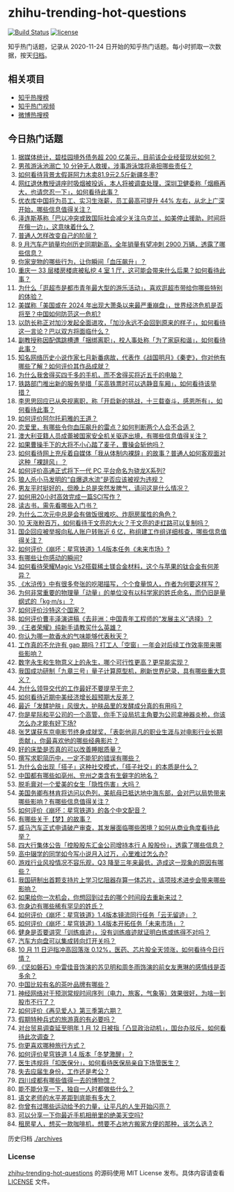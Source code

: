 # zhihu-trending-hot-questions

[![Build Status](https://github.com/justjavac/zhihu-trending-hot-questions/workflows/ci/badge.svg?branch=master)](https://github.com/justjavac/zhihu-trending-hot-questions/actions)
[![license](https://img.shields.io/github/license/justjavac/zhihu-trending-hot-questions)](https://github.com/justjavac/zhihu-trending-hot-questions/blob/master/LICENSE)

知乎热门话题，记录从 2020-11-24
日开始的知乎热门话题。每小时抓取一次数据，按天[归档](./archives)。

## 相关项目

- [知乎热搜榜](https://github.com/justjavac/zhihu-trending-top-search)
- [知乎热门视频](https://github.com/justjavac/zhihu-trending-hot-video)
- [微博热搜榜](https://github.com/justjavac/weibo-trending-hot-search)

## 今日热门话题

<!-- BEGIN -->
<!-- 最后更新时间 Thu Oct 12 2023 09:38:14 GMT+0800 (China Standard Time) -->

1. [据媒体统计，碧桂园境外债务超 200 亿美元，目前该企业经营现状如何？](https://www.zhihu.com/question/625582109)
1. [男孩游泳池溺亡 10 分钟无人救援，涉事游泳馆将承担哪些责任？](https://www.zhihu.com/question/625267359)
1. [如何看待背景太假哥阿力木卖81.9元2.5斤新疆冬枣?](https://www.zhihu.com/question/623102272)
1. [网红退休教授讲座时吸烟被投诉，本人将被调查处理，深圳卫健委称「烟瘾再大，也请您忍一下」，如何看待此事？](https://www.zhihu.com/question/625625156)
1. [优衣库中国将为员工、实习生涨薪，员工最高可提升 44% 左右，从北上广深开始，哪些信息值得关注？](https://www.zhihu.com/question/625623841)
1. [泽连斯基称「巴以冲突或致国际社会减少关注乌克兰，如美停止援助，时间将在俄一边」，这意味着什么？](https://www.zhihu.com/question/625616374)
1. [普通人怎样改变自己的阶层？](https://www.zhihu.com/question/66052044)
1. [9 月汽车产销量均创历史同期新高，全年销量有望冲刺 2900 万辆，透露了哪些信息？](https://www.zhihu.com/question/625642715)
1. [你家宠物的哪些行为，让你瞬间「血压飙升」？](https://www.zhihu.com/question/625259475)
1. [重庆一 33 层楼房楼底被私挖 4 室 1 厅，这可能会带来什么后果？如何看待此事？](https://www.zhihu.com/question/625268112)
1. [为什么「逛超市是都市青年最大型的游乐活动」，喜欢逛超市带给你哪些特别的体验？](https://www.zhihu.com/question/21692846)
1. [美媒称「美国或在 2024 年出现大萧条以来最严重崩盘」，世界经济危机是否将至？中国如何防范这一危机?](https://www.zhihu.com/question/625296937)
1. [以防长称正对加沙发起全面进攻，「加沙永远不会回到原来的样子」，如何看待这一言论？巴以双方将面临什么？](https://www.zhihu.com/question/625613689)
1. [副教授称因配偶跳槽遭「捆绑离职」，校人事处称「为了家庭和谐」，如何看待此事？](https://www.zhihu.com/question/625293498)
1. [知名网络历史小说作家七月新番病故，代表作《战国明月》《秦吏》，你对他有哪些了解？如何评价其作品成就？](https://www.zhihu.com/question/625599992)
1. [为什么我舍得买四千多的手机，而不舍得买将近五千的电脑？](https://www.zhihu.com/question/624141273)
1. [铁路部门推出新的服务举措「买高铁票时可以选静音车厢」，如何看待该举措？](https://www.zhihu.com/question/625660919)
1. [李思思回应已从央视离职，称「开启新的挑战，十三载奋斗，感恩所有」，如何看待此事？](https://www.zhihu.com/question/625282765)
1. [如何评价阿尔托莉雅的王道？](https://www.zhihu.com/question/335954856)
1. [恋爱里，有哪些令你血压飙升的雷点？如何判断两个人合不合适？](https://www.zhihu.com/question/623133385)
1. [澳大利亚籍人员成蕾被国家安全机关驱逐出境，有哪些信息值得关注？](https://www.zhihu.com/question/625617553)
1. [如果曹操手下的大将不小心踏了麦子，曹操会斩他吗？](https://www.zhihu.com/question/620022252)
1. [如何看待网上充斥着自媒体「我从体制内裸辞」的故事？普通人如何客观面对这种「裸辞风」？](https://www.zhihu.com/question/625269973)
1. [如何评价高通正式将下一代 PC 平台命名为骁龙X系列?](https://www.zhihu.com/question/625553607)
1. [狼人杀小马发明的“自爆退水流”是否应该被视为违规？](https://www.zhihu.com/question/595339833)
1. [男友平时挺好的，但晚上总是突然发脾气，请问这是什么情况？](https://www.zhihu.com/question/622890620)
1. [如何用20小时高效完成一篇SCI写作？](https://www.zhihu.com/question/620016786)
1. [读古书，需先看哪些入门书？](https://www.zhihu.com/question/618746417)
1. [为什么二次元中总是会有做饭很难吃、炸厨房属性的角色？](https://www.zhihu.com/question/625603357)
1. [10 天涨粉百万，如何看待于文亮的大火？于文亮的走红路可以复制吗？](https://www.zhihu.com/question/625521017)
1. [国企回应被举报向私人账户转账近 6 亿，称组建工作组详细核查，哪些信息值得关注？](https://www.zhihu.com/question/625580769)
1. [如何评价《崩坏：星穹铁道》1.4版本任务《未来市场》?](https://www.zhihu.com/question/625615583)
1. [有哪些让你感动的瞬间?](https://www.zhihu.com/question/56528502)
1. [如何看待荣耀Magic Vs2搭载稀土镁合金材料，这个与苹果的钛合金有何差异？](https://www.zhihu.com/question/625625590)
1. [《水浒传》中有很多夸张的吃喝描写，个个食量惊人，作者为何要这样写？](https://www.zhihu.com/question/475683828)
1. [为何非常重要的物理量「动量」的单位没有以科学家的姓氏命名，而仍旧是量纲式的「kg·m/s」？](https://www.zhihu.com/question/624960765)
1. [如何评价沙特这个国家？](https://www.zhihu.com/question/299036237)
1. [如何评价曹丰泽演讲稿《去非洲：中国青年工程师的“发展主义”选择》？](https://www.zhihu.com/question/625136315)
1. [《王者荣耀》纯新手请教买什么英雄？](https://www.zhihu.com/question/619776546)
1. [你认为哪一款香水的气味能够代表秋天？](https://www.zhihu.com/question/620752296)
1. [工作真的不允许有 gap 期吗？打工人「空窗」一年会对后续工作效率带来哪些影响？](https://www.zhihu.com/question/625621129)
1. [数字永生和生物意义上的永生，哪个可行性更高？更早能实现？](https://www.zhihu.com/question/572926305)
1. [我国成功研制「九章三号」量子计算原型机，刷新世界纪录，具有哪些重大意义？](https://www.zhihu.com/question/625587841)
1. [为什么领导交代的工作最好不要提早干完？](https://www.zhihu.com/question/625032448)
1. [如何看待近期中美经济增长超预期大反差？](https://www.zhihu.com/question/625490744)
1. [最近「发酵护肤」风很大，护肤品里的发酵成分真的有用吗？](https://www.zhihu.com/question/621838691)
1. [你是星际和平公司的一个高管，你手下设局坑主角要为公司拿神器炎枪，你该怎么办才能有好下场?](https://www.zhihu.com/question/624819382)
1. [张艺谋获东京电影节终身成就奖，「表彰他非凡的职业生涯与对电影行业长期贡献」，你最喜欢他的哪些经典影片？](https://www.zhihu.com/question/625467902)
1. [好的床垫是否真的可以改善睡眠质量？](https://www.zhihu.com/question/622755882)
1. [撰写求职简历中，一定不能犯的错误有哪些？](https://www.zhihu.com/question/622553976)
1. [为什么会出现「搭子」这种社交模式，「搭子社交」的本质是什么？](https://www.zhihu.com/question/594768465)
1. [中国都有哪些如亳州、兖州之类含有生僻字的地名？](https://www.zhihu.com/question/561014877)
1. [脱毛膏对一个爱美的女生「隐性伤害」大吗？](https://www.zhihu.com/question/625587898)
1. [美国务卿布林肯将访问以色列，美航母已抵达地中海东部，会对巴以局势带来哪些影响？有哪些信息值得关注？](https://www.zhihu.com/question/625575622)
1. [如何评价《崩坏：星穹铁道》的各个中文配音？](https://www.zhihu.com/question/624178844)
1. [有哪些关于【梦】的故事？](https://www.zhihu.com/question/52829240)
1. [威马汽车正式申请破产审查，其发展面临哪些困境？如何从商业角度看待此举？](https://www.zhihu.com/question/625469149)
1. [四大行集体公告「控股股东汇金公司增持本行 A 股股份」，透露了哪些信息？](https://www.zhihu.com/question/625675774)
1. [高中辍学的同学如今写小说月入过万，心里难过怎么办?](https://www.zhihu.com/question/625294740)
1. [游戏行业风投情况不容乐观，Q3 降至三年来最低，造成这一现象的原因有哪些？](https://www.zhihu.com/question/624949669)
1. [我国研制出首颗支持片上学习忆阻器存算一体芯片，该项技术进步会带来哪些影响？](https://www.zhihu.com/question/625474208)
1. [如果给你一次机会，你想回到过去的哪个时间段去重新来过？](https://www.zhihu.com/question/623741243)
1. [你身边有哪些稀有罕见的姓氏？](https://www.zhihu.com/question/426934549)
1. [如何评价《崩坏：星穹铁道》1.4版本镜流同行任务「云无留迹」？](https://www.zhihu.com/question/625617159)
1. [如何评价《崩坏：星穹铁道》1.4版本开拓任务「未来市场」？](https://www.zhihu.com/question/625617939)
1. [健身是否要讲究「训练痕迹」，没有训练痕迹就证明白练或练得不对吗？](https://www.zhihu.com/question/625104965)
1. [汽车方向盘可以集成转向灯开关吗？](https://www.zhihu.com/question/35078463)
1. [10 月 11 日沪指冲高回落涨 0.12%，医药、芯片股全天领涨，如何看待今日行情？](https://www.zhihu.com/question/625583376)
1. [《坚如磐石》中雷佳音饰演的苏见明和周冬雨饰演的前女友惠琳的感情线是否多余？](https://www.zhihu.com/question/624436354)
1. [中国比较有名的茶叶品牌有哪些？](https://www.zhihu.com/question/400443325)
1. [神经网络对于预测常规时间序列（电力，旅客，气象等）效果很好，为啥一到股市不行了？](https://www.zhihu.com/question/574322656)
1. [如何评价《再见爱人》第三季第六期？](https://www.zhihu.com/question/625434314)
1. [假期特种兵式的旅游真的有必要吗？](https://www.zhihu.com/question/624773367)
1. [对台贸易调查延至明年 1 月 12 日被指「凸显政治动机」，国台办驳斥，如何看待此次调查？](https://www.zhihu.com/question/625596551)
1. [你更喜欢哪种旅行方式？](https://www.zhihu.com/question/621483761)
1. [如何评价星穹铁道 1.4 版本「冬梦激醒」？](https://www.zhihu.com/question/625476789)
1. [医生违规将「扣医保分」，如何看待医保局亲自下场管医生？](https://www.zhihu.com/question/625505042)
1. [失去应届生身份，工作还是考公？](https://www.zhihu.com/question/622411941)
1. [四川成都有哪些值得一去的博物馆？](https://www.zhihu.com/question/270529364)
1. [能不能分享一下，独自一人时都做些什么？](https://www.zhihu.com/question/624135389)
1. [语文老师的水平差距到底能有多大？](https://www.zhihu.com/question/273698310)
1. [你曾有过哪些运动给予的力量，让平凡的人生开始闪亮？](https://www.zhihu.com/question/620919275)
1. [可以分享一下你最近手机相册里的绝美天空吗?](https://www.zhihu.com/question/621393240)
1. [租房星人，想买一款咖啡机，想要不占地方搬家方便的那种，该怎么选？](https://www.zhihu.com/question/623029823)

<!-- END -->

历史归档 [./archives](./archives)

### License

[zhihu-trending-hot-questions](https://github.com/justjavac/zhihu-trending-hot-questions)
的源码使用 MIT License 发布。具体内容请查看 [LICENSE](./LICENSE) 文件。
